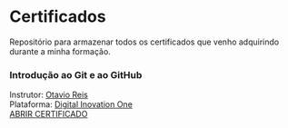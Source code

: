 # Certificados
Repositório para armazenar todos os certificados que venho adquirindo durante a minha formação.


### Introdução ao Git e ao GitHub
Instrutor: [Otavio Reis](https://www.linkedin.com/in/operkles/)  
Plataforma: [Digital Inovation One](https://www.dio.me/)  
[ABRIR CERTIFICADO](https://www.dio.me/certificate/AFAA8674/share)  

